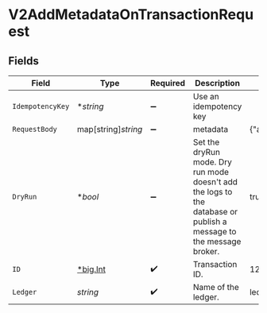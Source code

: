 # V2AddMetadataOnTransactionRequest


## Fields

| Field                                                                                                              | Type                                                                                                               | Required                                                                                                           | Description                                                                                                        | Example                                                                                                            |
| ------------------------------------------------------------------------------------------------------------------ | ------------------------------------------------------------------------------------------------------------------ | ------------------------------------------------------------------------------------------------------------------ | ------------------------------------------------------------------------------------------------------------------ | ------------------------------------------------------------------------------------------------------------------ |
| `IdempotencyKey`                                                                                                   | **string*                                                                                                          | :heavy_minus_sign:                                                                                                 | Use an idempotency key                                                                                             |                                                                                                                    |
| `RequestBody`                                                                                                      | map[string]*string*                                                                                                | :heavy_minus_sign:                                                                                                 | metadata                                                                                                           | {"admin":"true"}                                                                                                   |
| `DryRun`                                                                                                           | **bool*                                                                                                            | :heavy_minus_sign:                                                                                                 | Set the dryRun mode. Dry run mode doesn't add the logs to the database or publish a message to the message broker. | true                                                                                                               |
| `ID`                                                                                                               | [*big.Int](https://pkg.go.dev/math/big#Int)                                                                        | :heavy_check_mark:                                                                                                 | Transaction ID.                                                                                                    | 1234                                                                                                               |
| `Ledger`                                                                                                           | *string*                                                                                                           | :heavy_check_mark:                                                                                                 | Name of the ledger.                                                                                                | ledger001                                                                                                          |